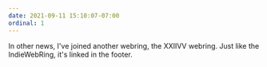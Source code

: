 ```yaml
---
date: 2021-09-11 15:10:07-07:00
ordinal: 1
---
```


In other news, I've joined another webring, the XXIIVV webring. Just like the
IndieWebRing, it's linked in the footer.
